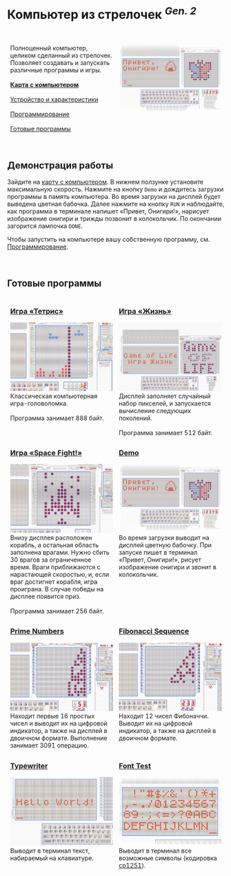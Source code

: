 ﻿# Компьютер из стрелочек <sup>*Gen. 2*</sup>
<br>

<table>
  <thead>
    <tr>
      <td valign="top" width="50%">
        Полноценный компьютер, целиком сделанный из стрелочек. Позволяет создавать и запускать
        различные программы и игры.<br><br>
        <a href="https://logic-arrows.io/map-computer"><b>Карта с компьютером</b></a><br><br>
        <a href="specification.md">Устройство и характеристики</a><br><br>
        <a href="programming.md">Программирование</a><br><br>
        <a href="#examples">Готовые программы</a>
      </td>
      <td valign="top">
        <a href="https://logic-arrows.io/map-computer"><img src="img/summary.jpg"
            alt="Компьютер из стрелочек (Gen. 2)"></a>
      </td>
    </tr>
  </thead>
</table>
<br>


## Демонстрация работы
Зайдите на [карту с компьютером](https://logic-arrows.io/map-computer). В нижнем ползунке установите
максимальную скорость. Нажмите на кнопку `Demo` и дождитесь загрузки программы в память компьютера.
Во время загрузки на дисплей будет выведена цветная бабочка. Далее нажмите на кнопку `RUN` и
наблюдайте, как программа в терминале напишет «Привет, Онигири!», нарисует изображение онигири и
трижды позвонит в колокольчик. По окончании загорится лампочка `DONE`.

Чтобы запустить на компьютере вашу собственную программу, см. [Программирование](programming.md).
<br><br><br>


## <a name="examples"></a>Готовые программы
<table>
  <thead>
    <tr>
      <td valign="top" width="50%">
        <h3><a href="asm/tetris.asm">Игра «Тетрис»</a></h3>
        <a href="asm/tetris.asm"><img src="img/tetris.jpg" alt="Игра «Тетрис»"></a><br>
        Классическая компьютерная игра-головоломка.<br><br>
        Программа занимает 888 байт.
      </td>
      <td valign="top">
        <h3><a href="asm/game-of-life.asm">Игра «Жизнь»</a></h3>
        <a href="asm/game-of-life.asm"><img src="img/game-of-life.jpg" alt="Игра «Жизнь»"></a><br>
        Дисплей заполняет случайный набор пикселей, и запускается вычисление следующих поколений.<br><br>
        Программа занимает 512 байт.
      </td>
    </tr>
    <tr>
      <td valign="top" width="50%">
        <h3><a href="asm/space-fight.asm">Игра «Space Fight!»</a></h3>
        <a href="asm/space-fight.asm"><img src="img/space-fight.jpg"
            alt="Игра «Space Fight!»"></a><br>
        Внизу дисплея расположен корабль, а остальная область заполнена врагами. Нужно сбить 30
        врагов за ограниченное время. Враги приближаются с нарастающей скоростью, и, если враг
        достигнет корабля, игра проиграна. В случае победы на дисплее появится приз.<br><br>
        Программа занимает 256 байт.
      </td>
      <td valign="top">
        <h3><a href="asm/demo.asm">Demo</a></h3>
        <a href="asm/demo.asm"><img src="img/summary.jpg" alt="Demo"></a><br>
        Во время загрузки выводит на дисплей цветную бабочку. При запуске пишет в терминал
        «Привет, Онигири!», рисует изображение онигири и звонит в колокольчик.
      </td>
    </tr>
    <tr>
      <td valign="top">
        <h3><a href="asm/prime-numbers.asm">Prime Numbers</a></h3>
        <a href="asm/prime-numbers.asm"><img src="img/prime-numbers.jpg"
            alt="Prime Numbers"></a><br>
        Находит первые 16 простых чисел и выводит их на цифровой индикатор, а также на дисплей в
        двоичном формате. Выполнение занимает 3091 операцию.
      </td>
      <td valign="top">
        <h3><a href="asm/fibonacci-sequence.asm">Fibonacci Sequence</a></h3>
        <a href="asm/fibonacci-sequence.asm"><img src="img/fibonacci-sequence.jpg"
            alt="Fibonacci Sequence"></a><br>
        Находит 12 чисел Фибоначчи. Выводит их на цифровой индикатор, а также на дисплей в двоичном
        формате.
      </td>
    </tr>
    <tr>
      <td valign="top">
        <h3><a href="asm/typewriter.asm">Typewriter</a></h3>
        <a href="asm/typewriter.asm"><img src="img/typewriter.jpg" alt="Typewriter"></a><br>
        Выводит в терминал текст, набираемый на клавиатуре.
      </td>
      <td valign="top">
        <h3><a href="asm/font-test.asm">Font Test</a></h3>
        <a href="asm/font-test.asm"><img src="img/font-test.jpg" alt="Font Test"></a><br>
        Выводит в терминал все возможные символы (кодировка
        <a href="https://ru.wikipedia.org/wiki/Windows-1251">cp1251</a>).
      </td>
    </tr>
  </thead>
</table>
